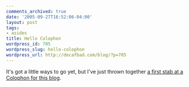 ```yaml
---
comments_archived: true
date: '2005-09-27T16:52:06-04:00'
layout: post
tags:
- asides
title: Hello Colophon
wordpress_id: 705
wordpress_slug: hello-colophon
wordpress_url: http://decafbad.com/blog/?p=705
---
```

It's got a little ways to go yet, but I've just thrown together [a first stab at a Colophon for this blog](http://decafbad.com/blog/colophon/).
